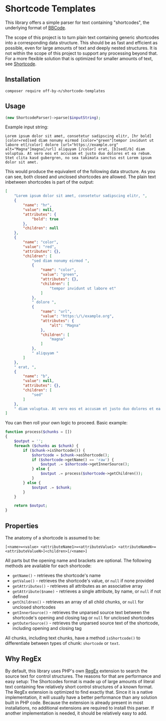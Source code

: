 # Shortcode Templates

This library offers a simple parser for text containing "shortcodes", the underlying format of [BBCode](https://en.wikipedia.org/wiki/BBCode).

The scope of this project is to turn plain text containing generic shortcodes into a corresponding data structure. This should be as fast and efficient as possible, even for large amounts of text and deeply nested structures. 
It is not within the scope of this project to support any processing beyond that. 
For a more flexible solution that is optimized for smaller amounts of text, see [Shortcode](https://github.com/thunderer/Shortcode).


## Installation

```
composer require off-by-n/shortcode-templates
```

## Usage

```php
(new ShortcodeParser)->parse($inputString);
```

Example input string:

```
Lorem ipsum dolor sit amet, consetetur sadipscing elitr, [hr bold][color=red]sed diam nonumy eirmod [color="green"]tempor invidunt ut labore et[/color] dolore [url="https://example.org" alt="Magna"]magna[/url] aliquyam [/color] erat, [b]sed[/b] diam voluptua. At vero eos et accusam et justo duo dolores et ea rebum. Stet clita kasd gubergren, no sea takimata sanctus est Lorem ipsum dolor sit amet.
```

This would produce the equivalent of the following data structure. As you can see, both closed and unclosed shortcodes are allowed. The plain text inbetween shortcodes is part of the output:

```json
[
    "Lorem ipsum dolor sit amet, consetetur sadipscing elitr, ",
    {
        "name": "hr",
        "value": null,
        "attributes": {
            "bold": true
        },
        "children": null
    },
    {
        "name": "color",
        "value": "red",
        "attributes": {},
        "children": [
            "sed diam nonumy eirmod ",
            {
                "name": "color",
                "value": "green",
                "attributes": {},
                "children": [
                    "tempor invidunt ut labore et"
                ]
            },
            " dolore ",
            {
                "name": "url",
                "value": "https:\/\/example.org",
                "attributes": {
                    "alt": "Magna"
                },
                "children": [
                    "magna"
                ]
            },
            " aliquyam "
        ]
    },
    " erat, ",
    {
        "name": "b",
        "value": null,
        "attributes": {},
        "children": [
            "sed"
        ]
    },
    " diam voluptua. At vero eos et accusam et justo duo dolores et ea rebum. Stet clita kasd gubergren, no sea takimata sanctus est Lorem ipsum dolor sit amet."
]
```

You can then roll your own logic to proceed. Basic example:

```php
function process($chunks = [])
{
    $output = '';
    foreach ($chunks as $chunk) {
        if ($chunk->isShortcode()) {
            $shortcode = $chunk->asShortcode();
            if ($shortcode->getName() == 'raw') {
                $output .= $shortcode->getInnerSource();
            } else {
                $output .= process($shortcode->getChildren());
            }
        } else {
            $output .= $chunk;
        }
    }

    return $output;
}
```

## Properties

The anatomy of a shortcode is assumed to be:

`[<name>=<value> <attributeName1>=<attributeValue1> <attributeNameN>=<attributeValueN>]<children>[/<name>]`

All parts but the opening name and brackets are optional. 
The following methods are available for each shortcode:
- `getName()` - retrieves the shortcode's name
- `getValue()` - retrieves the shortcode's value, or `null` if none provided
- `getAttributes()` - retrieves all attributes as an associative array
- `getAttribute($name)` - retrieves a single attribute, by name, or `null` if not defined
- `getChildren()` - retrieves an array of all child chunks, or `null` for unclosed shortcodes
- `getInnerSource()` - retrieves the unparsed source text between the shortcode's opening and closing tag or `null` for unclosed shortcodes
- `getOuterSource()` - retrieves the unparsed source text of the shortcode, including opening and closing tag

All chunks, including text chunks, have a method `isShortcode()` to differentiate between types of chunk: `shortcode` or `text`.

## Why RegEx

By default, this library uses PHP's own [RegEx](https://en.wikipedia.org/wiki/Regular_expression) extension to search the source text for control structures. The reasons for that are performance and easy setup: The Shortcodes format is made up of large amounts of literal text containing few relatively short control structures of a known format. The RegEx extension is optimized to find exactly that. Since it is a native implementation, it will usually have a better performance than any solution built in PHP code. Because the extension is already present in most installations, no additional extensions are required to install this parser. If another implementation is needed, it should be relatively easy to add.

